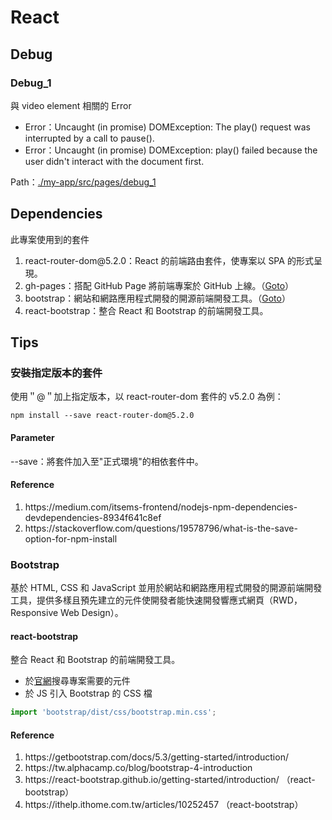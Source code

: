 # React
## Debug
### Debug_1
與 video element 相關的 Error
* Error：Uncaught (in promise) DOMException: The play() request was interrupted by a call to pause().
* Error：Uncaught (in promise) DOMException: play() failed because the user didn't interact with the document first.

Path：<a href="https://github.com/Yintc123/React/tree/main/my-app/src/pages/debug_1">./my-app/src/pages/debug_1</a>

## Dependencies
此專案使用到的套件
<ol>
    <li>react-router-dom@5.2.0：React 的前端路由套件，使專案以 SPA 的形式呈現。</li>
    <li>gh-pages：搭配 GitHub Page 將前端專案於 GitHub 上線。（<a href="https://github.com/Yintc123/React/tree/main/my-app/public">Goto</a>）</li>
    <li>bootstrap：網站和網路應用程式開發的開源前端開發工具。（<a href="https://github.com/Yintc123/React#bootstrap">Goto</a>）</li>
    <li>react-bootstrap：整合 React 和 Bootstrap 的前端開發工具。</li>
</ol>

## Tips
### 安裝指定版本的套件
使用＂@＂加上指定版本，以 react-router-dom 套件的 v5.2.0 為例：
```
npm install --save react-router-dom@5.2.0
```
#### Parameter
--save：將套件加入至"正式環境"的相依套件中。
#### Reference
<ol>
    <li>https://medium.com/itsems-frontend/nodejs-npm-dependencies-devdependencies-8934f641c8ef </li>
    <li>https://stackoverflow.com/questions/19578796/what-is-the-save-option-for-npm-install </li>
</ol>

### Bootstrap
基於 HTML, CSS 和 JavaScript 並用於網站和網路應用程式開發的開源前端開發工具，提供多樣且預先建立的元件使開發者能快速開發響應式網頁（RWD，Responsive Web Design）。
#### react-bootstrap
整合 React 和 Bootstrap 的前端開發工具。
- 於<a href="https://react-bootstrap.github.io/getting-started/introduction/">官網</a>搜尋專案需要的元件
- 於 JS 引入 Bootstrap 的 CSS 檔
```JavaScript
import 'bootstrap/dist/css/bootstrap.min.css';
```
#### Reference
<ol>
    <li>https://getbootstrap.com/docs/5.3/getting-started/introduction/</li>
    <li>https://tw.alphacamp.co/blog/bootstrap-4-introduction</li>
    <li>https://react-bootstrap.github.io/getting-started/introduction/ （react-bootstrap）</li>
    <li>https://ithelp.ithome.com.tw/articles/10252457 （react-bootstrap）</li>
</ol>
